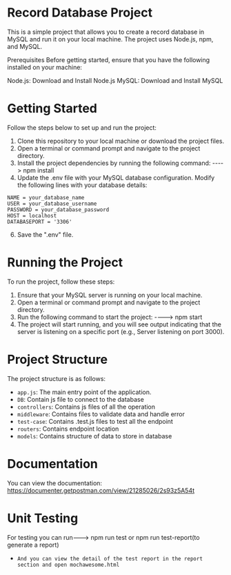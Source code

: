 # Record Database Project

This is a simple project that allows you to create a record database in MySQL and run it on your local machine. The project uses Node.js, npm, and MySQL.

Prerequisites
Before getting started, ensure that you have the following installed on your machine:

Node.js: Download and Install Node.js
MySQL: Download and Install MySQL

# Getting Started

Follow the steps below to set up and run the project:

1. Clone this repository to your local machine or download the project files.
2. Open a terminal or command prompt and navigate to the project directory.
3. Install the project dependencies by running the following command:
----> npm install
4. Update the .env file with your MySQL database configuration. Modify the following lines with your database details:
  ```
  NAME = your_database_name
  USER = your_database_username
  PASSWORD = your_database_password
  HOST = localhost
  DATABASEPORT = '3306'
  ```
6. Save the ".env" file.

# Running the Project
To run the project, follow these steps:

1. Ensure that your MySQL server is running on your local machine.
2. Open a terminal or command prompt and navigate to the project directory.
3. Run the following command to start the project:
----> npm start
4. The project will start running, and you will see output indicating that the server is listening on a specific port (e.g., Server listening on port 3000).

# Project Structure
The project structure is as follows:
- `app.js`: The main entry point of the application.
- `DB`: Contain js file to connect to the database
- `controllers`: Contains js files of all the operation
- `middleware`: Contains files to validate data and handle error
- `test-case`: Contains .test.js files to test all the endpoint
- `routers`: Contains endpoint location
- `models`: Contains structure of data to store in database

# Documentation
You can view the documentation:
https://documenter.getpostman.com/view/21285026/2s93z5A54t

# Unit Testing
For testing you can run---> npm run test or npm run test-report(to generate a report)
- `And you can view the detail of the test report in the report section and open mochawesome.html`

